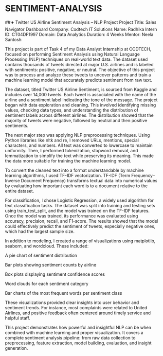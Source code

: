 # SENTIMENT-ANALYSIS
##✈️ Twitter US Airline Sentiment Analysis – NLP Project
Project Title: Sales Navigator Dashboard
Company: Codtech IT Solutions
Name: Radhika
Intern ID: CT04DF1997
Domain: Data Analytics
Duration: 4 Weeks
Mentor: Neela Santosh

This project is part of Task 4 of my Data Analyst Internship at CODTECH, focused on performing Sentiment Analysis using Natural Language Processing (NLP) techniques on real-world text data. The dataset used contains thousands of tweets directed at major U.S. airlines and is labeled with sentiments: positive, negative, or neutral. The objective of this project was to process and analyze these tweets to uncover patterns and train a machine learning model that accurately predicts sentiment from raw text.

The dataset, titled Twitter US Airline Sentiment, is sourced from Kaggle and includes over 14,000 tweets. Each tweet is associated with the name of the airline and a sentiment label indicating the tone of the message. The project began with data exploration and cleaning. This involved identifying missing values, checking data types, and understanding the distribution of sentiment labels across different airlines. The distribution showed that the majority of tweets were negative, followed by neutral and then positive sentiments.

The next major step was applying NLP preprocessing techniques. Using Python libraries like nltk and re, I removed URLs, mentions, special characters, and numbers. All text was converted to lowercase to maintain uniformity. Then, I performed tokenization, stopword removal, and lemmatization to simplify the text while preserving its meaning. This made the data more suitable for training the machine learning model.

To convert the cleaned text into a format understandable by machine learning algorithms, I used TF-IDF vectorization. TF-IDF (Term Frequency–Inverse Document Frequency) transforms textual data into numerical values by evaluating how important each word is to a document relative to the entire dataset.

For classification, I chose Logistic Regression, a widely used algorithm for text classification tasks. The dataset was split into training and testing sets using train_test_split, and the model was trained on the TF-IDF features. Once the model was trained, its performance was evaluated using accuracy, precision, recall, and F1-score. The results showed that the model could effectively predict the sentiment of tweets, especially negative ones, which had the largest sample size.

In addition to modeling, I created a range of visualizations using matplotlib, seaborn, and wordcloud. These included:

A pie chart of sentiment distribution

Bar plots showing sentiment counts by airline

Box plots displaying sentiment confidence scores

Word clouds for each sentiment category

Bar charts of the most frequent words per sentiment class

These visualizations provided clear insights into user behavior and sentiment trends. For instance, most complaints were related to United Airlines, and positive feedback often centered around timely service and helpful staff.

This project demonstrates how powerful and insightful NLP can be when combined with machine learning and proper visualization. It covers a complete sentiment analysis pipeline: from raw data collection to preprocessing, feature extraction, model building, evaluation, and insight generation.
